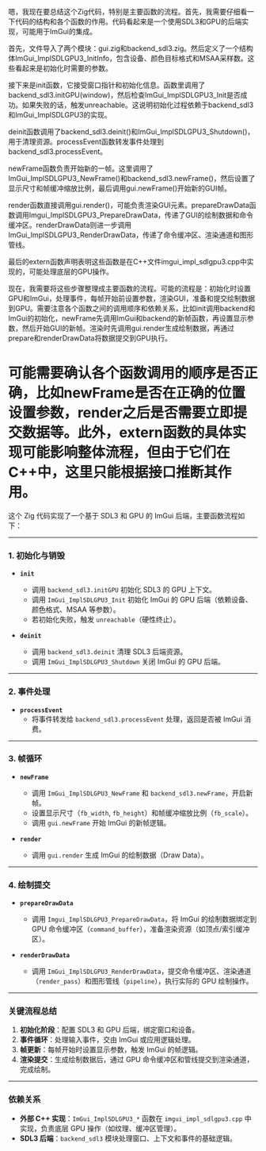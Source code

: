 嗯，我现在要总结这个Zig代码，特别是主要函数的流程。首先，我需要仔细看一下代码的结构和各个函数的作用。代码看起来是一个使用SDL3和GPU的后端实现，可能用于ImGui的集成。

首先，文件导入了两个模块：gui.zig和backend_sdl3.zig。然后定义了一个结构体ImGui_ImplSDLGPU3_InitInfo，包含设备、颜色目标格式和MSAA采样数。这些看起来是初始化时需要的参数。

接下来是init函数，它接受窗口指针和初始化信息。函数里调用了backend_sdl3.initGPU(window)，然后检查ImGui_ImplSDLGPU3_Init是否成功。如果失败的话，触发unreachable。这说明初始化过程依赖于backend_sdl3和ImGui_ImplSDLGPU3的实现。

deinit函数调用了backend_sdl3.deinit()和ImGui_ImplSDLGPU3_Shutdown()，用于清理资源。processEvent函数转发事件处理到backend_sdl3.processEvent。

newFrame函数负责开始新的一帧。这里调用了ImGui_ImplSDLGPU3_NewFrame()和backend_sdl3.newFrame()，然后设置了显示尺寸和帧缓冲缩放比例，最后调用gui.newFrame()开始新的GUI帧。

render函数直接调用gui.render()，可能负责渲染GUI元素。prepareDrawData函数调用Imgui_ImplSDLGPU3_PrepareDrawData，传递了GUI的绘制数据和命令缓冲区。renderDrawData则进一步调用ImGui_ImplSDLGPU3_RenderDrawData，传递了命令缓冲区、渲染通道和图形管线。

最后的extern函数声明表明这些函数是在C++文件imgui_impl_sdlgpu3.cpp中实现的，可能处理底层的GPU操作。

现在，我需要将这些步骤整理成主要函数的流程。可能的流程是：初始化时设置GPU和ImGui，处理事件，每帧开始前设置参数，渲染GUI，准备和提交绘制数据到GPU。需要注意各个函数之间的调用顺序和依赖关系，比如init调用backend和ImGui的初始化，newFrame先调用ImGui和backend的新帧函数，再设置显示参数，然后开始GUI的新帧。渲染时先调用gui.render生成绘制数据，再通过prepare和renderDrawData将数据提交到GPU执行。

可能需要确认各个函数调用的顺序是否正确，比如newFrame是否在正确的位置设置参数，render之后是否需要立即提交数据等。此外，extern函数的具体实现可能影响整体流程，但由于它们在C++中，这里只能根据接口推断其作用。
================================================
这个 Zig 代码实现了一个基于 SDL3 和 GPU 的 ImGui 后端，主要函数流程如下：

---

### **1. 初始化与销毁**
- **`init`**  
  - 调用 `backend_sdl3.initGPU` 初始化 SDL3 的 GPU 上下文。  
  - 调用 `ImGui_ImplSDLGPU3_Init` 初始化 ImGui 的 GPU 后端（依赖设备、颜色格式、MSAA 等参数）。  
  - 若初始化失败，触发 `unreachable`（硬性终止）。

- **`deinit`**  
  - 调用 `backend_sdl3.deinit` 清理 SDL3 后端资源。  
  - 调用 `ImGui_ImplSDLGPU3_Shutdown` 关闭 ImGui 的 GPU 后端。

---

### **2. 事件处理**
- **`processEvent`**  
  - 将事件转发给 `backend_sdl3.processEvent` 处理，返回是否被 ImGui 消费。

---

### **3. 帧循环**
- **`newFrame`**  
  - 调用 `ImGui_ImplSDLGPU3_NewFrame` 和 `backend_sdl3.newFrame`，开启新帧。  
  - 设置显示尺寸（`fb_width`, `fb_height`）和帧缓冲缩放比例（`fb_scale`）。  
  - 调用 `gui.newFrame` 开始 ImGui 的新帧逻辑。

- **`render`**  
  - 调用 `gui.render` 生成 ImGui 的绘制数据（Draw Data）。

---

### **4. 绘制提交**
- **`prepareDrawData`**  
  - 调用 `Imgui_ImplSDLGPU3_PrepareDrawData`，将 ImGui 的绘制数据绑定到 GPU 命令缓冲区（`command_buffer`），准备渲染资源（如顶点/索引缓冲区）。

- **`renderDrawData`**  
  - 调用 `ImGui_ImplSDLGPU3_RenderDrawData`，提交命令缓冲区、渲染通道（`render_pass`）和图形管线（`pipeline`），执行实际的 GPU 绘制操作。

---

### **关键流程总结**
1. **初始化阶段**：配置 SDL3 和 GPU 后端，绑定窗口和设备。  
2. **事件循环**：处理输入事件，交由 ImGui 或应用逻辑处理。  
3. **帧更新**：每帧开始时设置显示参数，触发 ImGui 的帧逻辑。  
4. **渲染提交**：生成绘制数据后，通过 GPU 命令缓冲区和管线提交到渲染通道，完成绘制。

---

### **依赖关系**
- **外部 C++ 实现**：`ImGui_ImplSDLGPU3_*` 函数在 `imgui_impl_sdlgpu3.cpp` 中实现，负责底层 GPU 操作（如纹理、缓冲区管理）。  
- **SDL3 后端**：`backend_sdl3` 模块处理窗口、上下文和事件的基础逻辑。